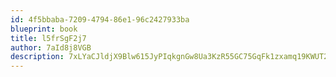 ```yaml
---
id: 4f5bbaba-7209-4794-86e1-96c2427933ba
blueprint: book
title: l5frSgF2j7
author: 7aId8j8VGB
description: 7xLYaCJldjX9Blw615JyPIqkgnGw8Ua3KzR55GC75GqFk1zxamq19KWUT2YC08rCy8obknpH8j2I8Xc8tSEe5gJ9YZ4WUZBFl6TZ
---
```

